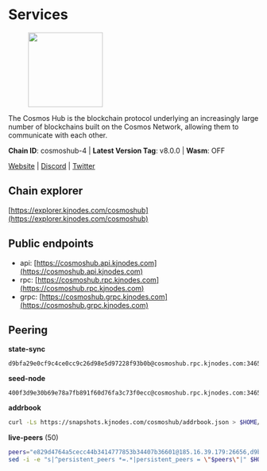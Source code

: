 # Services

<figure><img src="https://raw.githubusercontent.com/kj89/testnet_manuals/main/pingpub/logos/cosmoshub.png" width="150" alt=""><figcaption></figcaption></figure>

The Cosmos Hub is the blockchain protocol underlying an  increasingly large number of blockchains built on the  Cosmos Network, allowing them to communicate with each other.

**Chain ID**: cosmoshub-4 | **Latest Version Tag**: v8.0.0 | **Wasm**: OFF

[Website](https://hub.cosmos.network) | [Discord](https://discord.gg/cosmosnetwork) | [Twitter](https://twitter.com/cosmoshub)




## Chain explorer
[https://explorer.kjnodes.com/cosmoshub](https://explorer.kjnodes.com/cosmoshub)

## Public endpoints

* api: [https://cosmoshub.api.kjnodes.com](https://cosmoshub.api.kjnodes.com)
* rpc: [https://cosmoshub.rpc.kjnodes.com](https://cosmoshub.rpc.kjnodes.com)
* grpc: [https://cosmoshub.grpc.kjnodes.com](https://cosmoshub.grpc.kjnodes.com)

## Peering

**state-sync**

```text
d9bfa29e0cf9c4ce0cc9c26d98e5d97228f93b0b@cosmoshub.rpc.kjnodes.com:34656
```

**seed-node**

```text
400f3d9e30b69e78a7fb891f60d76fa3c73f0ecc@cosmoshub.rpc.kjnodes.com:34659
```

**addrbook**
```bash
curl -Ls https://snapshots.kjnodes.com/cosmoshub/addrbook.json > $HOME/.gaia/config/addrbook.json
```

**live-peers** (50)
```bash
peers="e829d4764a5cecc44b3414777853b34407b36601@185.16.39.179:26656,d9bfa29e0cf9c4ce0cc9c26d98e5d97228f93b0b@65.109.88.38:34656,9edd51012df3a09395a48eb68a84723d6308e08c@35.212.116.100:26656,cdcf64dfef6fa53c3bf25b0657f1094a2c71eed8@65.109.33.114:14956,4ddba29a7dfa740a4edeb5c620c963f67f951e1d@5.9.72.212:2000,6a45e3655209dacddedf735a898ccfcae085abec@65.109.182.72:26656,847e0bf54b315e633a6d990de66a4c9721ba1830@206.189.26.213:26090,fcaed56b8f095a5589a97bf93d54e356561130a1@51.79.20.224:26656,ca5011c44fd74d95e7fca487c69e301df195750c@65.108.122.246:26726,dd53fa5cfb6a604feb80860d47506d0dd84baa12@142.132.210.234:26656,f5f8b96406a165d486be243723bfa7291db1cf62@35.230.170.155:26656,b533749dfe0dc09eff1dfb2adf83108f9125ee1c@162.55.97.111:26656,c5bf14906ba28dcb389e055f824dabe9576ed3f4@52.87.182.81:26656,1cce99042f884d669e7287e3e362bff8e385c63e@46.4.79.183:26726,59f70cf86eda6370ca948abb7b2f9db263e1fc3b@51.79.20.228:26656,6ea2ef7d3dd5d6967708a0b31eed85ba090a90a1@65.108.121.190:12010,0b2b9f0fb0e9962aa46d5d26cfbe73920569a768@52.17.159.103:26656,e0ab6c5cc86959853f499236b8297344802ac5f4@5.161.139.201:26656,c1e437f73b8889b78ea34981e7c349157ad80284@107.135.15.66:26656,fe21dd474640247888fc7c4dce82da8da08a8bfd@135.181.113.227:26656,137f98c8e22965e672744a3f8909c0f4c8cffc53@135.148.54.43:26656,3450293ebc89d869ada0627ac9d4d2ff49c51a58@15.164.228.75:26656,34f8521343bb29a2b7dc44f0e4f1e91f930882be@95.216.98.181:26656,460967e46cc013e5e3eb365c1a8d271b0662549f@35.208.242.182:26656,67685d93f2256caa7a2d53e3a104f9e437c3d247@95.216.114.244:26656,72829b78b38408b03793ed389b9f16596b82c306@146.59.81.92:26656,1be2bc01d01005833c538dedf11b23207cbb43f1@34.145.0.60:26656,57b6404b031f6513bde381cfb8f3e96a6024e8ee@51.79.20.234:26656,c940e11c1072dad06da3b1b48ca92966bb37e93a@74.96.207.58:28721,1da54d20c7339713f1d6d28dd2117087dd33d0ca@154.53.32.78:26656,effc008dee70b05eb33e27b3ec7d78a3032ef001@157.90.0.9:31440,8d9a128bacce43faf0d8eae8e72684e24ec7448c@35.211.152.31:26656,3a94f1021e84bb54a640e5b1c1fe16827824e4f7@51.79.20.217:26656,9c3e9ecedf6817c902b58e7f976aca3797df03fb@51.79.20.221:26656,05eb7aa1fd8251ed7a650c13da406df022b298b6@195.201.56.108:26656,e55d302b4c706e50b416a76666cf2f33ae64dc79@65.109.106.169:26656,76cb6275dcd71f43aecf3b8dddae08554b7cc6f5@51.79.20.226:26656,37dfe1ec33e9f88f378a61a32462d57d2baa5e74@65.108.99.140:26656,64e4c3168b43cf6650375937f443003a0af8fe22@51.68.181.96:14956,cf10a45ead9e76d45b06dee97ef779e65103c78e@3.128.185.235:26656,4c46d32cbc4777c59a91a53fdadf8a3fa362036e@116.202.10.68:26656,f50db75f8e1793581796474b88f4d32dff2e4515@80.190.129.50:56656,9c116194f25fd0d146019f171ef0f49904dcc586@167.86.98.230:26656,44594a57ce538a21f8558bcb1c9ce560ad879e3e@15.235.114.84:26656,b858ca4f3fed2c36b949cf67188b126e2542a39a@135.181.215.115:26726,a94dff85ed430f0475f41fe306c82b7eb7f6e858@51.91.153.78:31649,4ced94cd9bb0b8c314559f878c4dff16ca3cf24b@138.201.63.42:26656,f6f5d71d0b9e29f2b86f47ce0d62b059b53009fc@74.118.143.238:26656,347bd02478940696d81fbcb364b04360d5935612@185.232.68.12:26656,241b17dba97a2ed3c3747d12781fb86c9706e2d4@89.58.27.86:26656"
sed -i -e "s|^persistent_peers *=.*|persistent_peers = \"$peers\"|" $HOME/.gaia/config/config.toml
```
